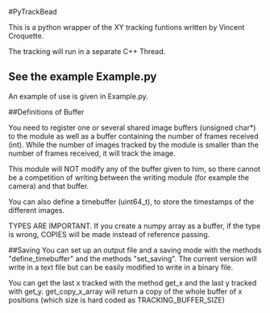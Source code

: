 #PyTrackBead

This is a python wrapper of the XY tracking funtions written by Vincent Croquette.

The tracking will run in a separate C++ Thread.

## See the example Example.py
An example of use is given in Example.py.


##Definitions of Buffer

You need to register one or several shared image buffers (unsigned char*) to the module as well as a buffer containing the number of frames received (int). While the number of images tracked by the module is smaller than the number of frames received, it will track the image.

This module will NOT modify any of the buffer given to him, so there cannot be a competition of writing between the writing module (for example the camera) and that buffer.

You can also define a timebuffer (uint64_t), to store the timestamps of the different images.

TYPES ARE IMPORTANT. If you create a numpy array as a buffer, if the type is wrong, COPIES will be made instead of reference passing.


##Saving
You can set up an output file and a saving mode with the methods "define_timebuffer" and the methods "set_saving". The current version will write in a text file but can be easily modified to write in a binary file.

You can get the last x tracked with the method get_x and the last y tracked with get_y. get_copy_x_array will return a copy of the whole buffer of x positions (which size is hard coded as TRACKING_BUFFER_SIZE)
